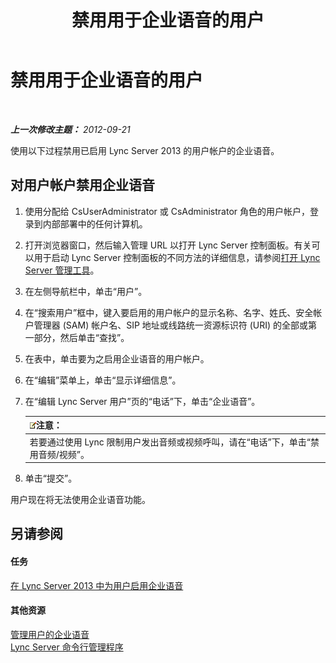 ﻿---
title: 禁用用于企业语音的用户
TOCTitle: 禁用用于企业语音的用户
ms:assetid: 462002d8-21df-4d77-bf7f-4d059d6a4bb2
ms:mtpsurl: https://technet.microsoft.com/zh-cn/library/JJ688043(v=OCS.15)
ms:contentKeyID: 49888398
ms.date: 05/19/2016
mtps_version: v=OCS.15
ms.translationtype: HT
---

# 禁用用于企业语音的用户

 

_**上一次修改主题：** 2012-09-21_

使用以下过程禁用已启用 Lync Server 2013 的用户帐户的企业语音。

## 对用户帐户禁用企业语音

1.  使用分配给 CsUserAdministrator 或 CsAdministrator 角色的用户帐户，登录到内部部署中的任何计算机。

2.  打开浏览器窗口，然后输入管理 URL 以打开 Lync Server 控制面板。有关可以用于启动 Lync Server 控制面板的不同方法的详细信息，请参阅[打开 Lync Server 管理工具](lync-server-2013-open-lync-server-administrative-tools.md)。

3.  在左侧导航栏中，单击“用户”。

4.  在“搜索用户”框中，键入要启用的用户帐户的显示名称、名字、姓氏、安全帐户管理器 (SAM) 帐户名、SIP 地址或线路统一资源标识符 (URI) 的全部或第一部分，然后单击“查找”。

5.  在表中，单击要为之启用企业语音的用户帐户。

6.  在“编辑”菜单上，单击“显示详细信息”。

7.  在“编辑 Lync Server 用户”页的“电话”下，单击“企业语音”。
    
    <table>
    <thead>
    <tr class="header">
    <th><img src="images/Dn783119.note(OCS.15).gif" title="note" alt="note" />注意：</th>
    </tr>
    </thead>
    <tbody>
    <tr class="odd">
    <td>若要通过使用 Lync 限制用户发出音频或视频呼叫，请在“电话”下，单击“禁用音频/视频”。</td>
    </tr>
    </tbody>
    </table>


8.  单击“提交”。

用户现在将无法使用企业语音功能。

## 另请参阅

#### 任务

[在 Lync Server 2013 中为用户启用企业语音](lync-server-2013-enable-users-for-enterprise-voice.md)  

#### 其他资源

[管理用户的企业语音](lync-server-2013-managing-enterprise-voice-for-users.md)  
[Lync Server 命令行管理程序](lync-server-2013-lync-server-management-shell.md)

